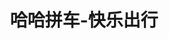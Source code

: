 ---
description: 拼车同黑车区别在哪里？
layout: post
results:
- primaryGenreName: Travel
  version: '1.0.2'
  trackViewUrl: https://itunes.apple.com/cn/app/ha-ha-pin-che-kuai-le-chu-xing/id789738367?mt=8&uo=4
  artworkUrl100: http://a845.phobos.apple.com/us/r30/Purple/v4/da/99/1c/da991c3d-9bdc-da79-e7d2-a34734a29ceb/mzl.ohjwrfcr.png
  artworkUrl60: http://a1201.phobos.apple.com/us/r30/Purple6/v4/74/07/df/7407df49-4e75-e27d-eee7-1d0688029df8/AppIcon57x57.png
  userRatingCountForCurrentVersion: 1
  sellerName: Beijing XingZheZhiYuan Technology Co.,Ltd.
  supportedDevices:
  - iPad3G
  - iPhone5c
  - iPad2Wifi
  - iPadMini4G
  - iPodTouchourthGen
  - iPadThirdGen
  - iPhone-3GS
  - iPhone4S
  - iPodTouchThirdGen
  - iPhone4
  - iPadMini
  - iPad23G
  - iPhone5s
  - iPadWifi
  - iPhone5
  - iPodTouchFifthGen
  - iPadFourthGen4G
  - iPadThirdGen4G
  - iPadFourthGen
  genres:
  - 旅行
  trackName: 哈哈拼车-快乐出行
  description: '上班，挤公交，挤地铁，冬天挤的喘不过气，夏天挤的没尊严！打车？出租车费用真不是盖的。


    过年，放假喽，春节啊，春运呐，买车票，刷12306，普通火车太慢经常晚点不靠谱，高铁太贵，敢与飞机试比高！


    公交，地铁，长途大巴，火车，高铁，飞机统统排除了，还能选什么呢？当然是真正的AA制拼车神器 --“哈哈拼车”了。


    市面上的打车、拼车、顺风车工具平台有很多，比如滴滴打车、快的、爱拼车、58拼车助手、打车小秘书等等等，为什么说“哈哈拼车”是真正的拼车平台呢？


    “哈哈拼车”是一款智能、免费、实用的拼车工具，通过平台化运作，信息化管理，实名认证，引入支付宝在线支付等手段来实现拼车流程的标准化，并由中国人寿保险公司承保，真正为同学们提供省心、安心、放心的拼车服务体验。


    车主在“哈哈拼车”发布上下班拼车、长途拼车线路；乘客通过“哈哈拼车”搜索线路、站内私信或电话沟通、在线预定达成拼车。


    “哈哈拼车”通过百度地图定位，查询周边的拼车线路，直观明了；是上下班、春节回家、旅游度假的必备良品。


    “哈哈拼车”的服务，可以有效减少城市拥堵，降低出行成本，节约能源，减少碳排放，大家使用“哈哈拼车”服务的过程，同时也在为环保出一份力。

    ---------------------------我是分割线-------------------------------------

    特别声明：您在本软件参加的商业活动，与Apple Inc.无关！'
  price: 0
  trackId: 789738367
  releaseDate: '2014-01-15T01:55:43Z'
  screenshotUrls:
  - http://a1.mzstatic.com/us/r30/Purple4/v4/9b/27/87/9b2787ac-7599-bc72-4fbe-0279cc2bb60e/screen1136x1136.jpeg
  - http://a1.mzstatic.com/us/r30/Purple/v4/71/a9/50/71a9502d-9495-c1fd-2b05-db99e2098611/screen1136x1136.jpeg
  - http://a2.mzstatic.com/us/r30/Purple6/v4/a9/98/72/a99872a0-6cb9-2505-ff9c-5ce456d97ab4/screen1136x1136.jpeg
  - http://a3.mzstatic.com/us/r30/Purple4/v4/7b/65/e0/7b65e00d-e5e5-c733-f0e0-6f8fa6d2ef8b/screen1136x1136.jpeg
  - http://a5.mzstatic.com/us/r30/Purple6/v4/e9/38/2f/e9382f8a-7611-f947-910b-9020f9df530b/screen1136x1136.jpeg
  artistViewUrl: https://itunes.apple.com/cn/artist/beijing-xingzhezhiyuan-technology/id523405263?uo=4
  primaryGenreId: 6003
  averageUserRatingForCurrentVersion: 5
  kind: software
  fileSizeBytes: '12064524'
  bundleId: com.hahapinche.haha
  releaseNotes: "=============1.0.2================ \n1、修复bug"
  trackContentRating: 4+
  artistName: Beijing XingZheZhiYuan Technology Co.,Ltd.
  trackCensoredName: 哈哈拼车-快乐出行
  isGameCenterEnabled: false
  contentAdvisoryRating: 4+
  languageCodesISO2A:
  - EN
  - ZH
  features: &a []
  wrapperType: software
  artworkUrl512: http://a845.phobos.apple.com/us/r30/Purple/v4/da/99/1c/da991c3d-9bdc-da79-e7d2-a34734a29ceb/mzl.ohjwrfcr.png
  formattedPrice: 免费
  artistId: 523405263
  genreIds:
  - '6003'
  currency: CNY
  ipadScreenshotUrls: *a
category: 旅行
tags: tag1
resultCount: 1
title: 哈哈拼车-快乐出行

---
